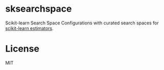 # sksearchspace

Scikit-learn Search Space Configurations with curated search spaces for [scikit-learn estimators](http://github.com/scikit-learn/scikit-learn).

# License

MIT
